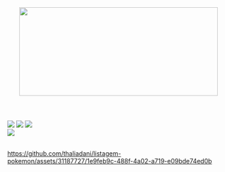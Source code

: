 <div align="center">

<img src="https://th.bing.com/th/id/R.f82507e7d02727c925c31cac0961e7c3?rik=o9s6ZVyK4P0Bew&pid=ImgRaw&r=0" width="450px" height="200px">

</div><h1></h1><br>

<div>
<img src="https://img.shields.io/badge/HTML-239120?style=for-the-badge&logo=html5&logoColor=white">
<img src="https://img.shields.io/badge/CSS-239120?&style=for-the-badge&logo=css3&logoColor=white">
<img src="https://img.shields.io/badge/JavaScript-F7DF1E?style=for-the-badge&logo=javascript&logoColor=black">
<br>
<img src="https://img.shields.io/badge/Made%20for-VSCode-1f425f.svg">
</div><br>

<div>

https://github.com/thaliadani/listagem-pokemon/assets/31187727/1e9feb9c-488f-4a02-a719-e09bde74ed0b

</div>
